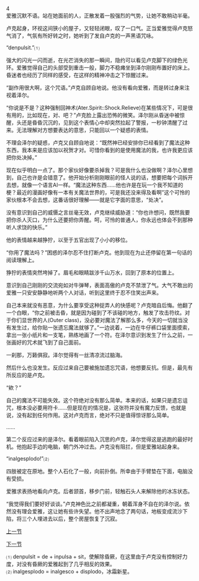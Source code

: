4  
爱雅沉默不语。站在她面前的人，正散发着一股强烈的气势，让她不敢稍动半毫。  

卢克起身，环视这间狭小的屋子，又轻轻闭眼，叹了一口气。正当爱雅觉得卢克怒气消了，气氛有所好转之时，她听到了发自卢克的一声黑语咒咏。  

“denpulsit.”⑴  

强大的闪光一闪而逝，在光芒消失的那一瞬间，隐约可以看见卢克脚下的绿色光环。爱雅觉得自己的头部受到重击一般，脚力不稳瘫坐到泽尔刚刚布置好的床上。昏迷者也经历了同样的感受，在这样的精神冲击之下惊醒过来。  

“副作用很大啊，这个咒语。”卢克自顾自地说。他没有看向爱雅，而是转过身来注视着泽尔。  

“你说是不是？这种强制回神术(Ater.Spirit::Shock.Relieve)在某些情况下，可是很有用的，比如现在，对、吧？”卢克脸上露出恐怖的微笑。泽尔刚从昏迷中被惊醒，头还是昏昏沉沉的，见到这个表情心中却突然拉起了警报，一秒钟清醒了过来。无法理解对方想要表达的意思，只能回以一个疑惑的表情。  

不理会泽尔的疑惑，卢克又自顾自地说：“既然神已经安排你已经看到了魔法这种东西，我本来是应该加以祝贺才对。可惜你看到的是使用魔法的我，也许我更应该把你处决掉。”  

现在似乎明白一点了。那个家伙好像要杀掉我？可是我什么也没做啊？泽尔心里想到，自己也许是会错意了。他开始分析刚刚眼前的怪人说的话，想要把每个词拆开去想，就像一个语言AI一样。“魔法这种东西......他也许是在玩一个我不知道的梗？最近的漫画好像有一本有关魔法世界的，可是我还没来得及看啊”这个可怜的家伙根本不会去想，这番话很好理解——就是它字面的意思，“处决”。  

没有意识到自己的威慑之言丝毫无效，卢克继续威胁道：“你也许想问，既然我要把你杀人灭口，为什么还要把你弄醒。呵，可怜的普通人，你永远也体会不到那种听人求饶的快乐。”  

他的表情越来越狰狞，以至于五官出现了小小的移位。  

“你用了魔法吗？”困惑的泽尔忍不住打断卢克。他到现在为止还停留在第一句话的阅读理解上。  

狰狞的表情突然垮掉了。眉毛和眼睛跋涉千山万水，回到了原本的位置上。  

意识到自己刚刚的交流宛如对牛弹琴，表面高傲的卢克不禁泄了气。大气不敢出的爱雅一只安安静静地听两个人对话，听到这里终于忍不住笑出声来。  

自己本来就没有恶意，为什么要享受这种捉弄人的快感呢？卢克暗自后悔。他翻了一个白眼，“你之前被击昏，就是因为碰到了不该碰的地方，触发了攻击符纹。对于你们显世界的人(Outer class)，没必要对魔法了解那么多，今天的一切就当没有发生过，给你贴一张遗忘魔法就够了。”一边说着，一边在牛仔裤口袋里面摸索，拿出一张小纸片和一支笔，熟练地画了一个符。在泽尔意识到发生了什么之前，一张画好的咒术就飞到了自己面前。  

一刹那，万籁俱寂。泽尔觉得有一丝清凉流过脑海。  

然后什么也没发生。反应过来自己要被施加遗忘咒语，他想要反抗。但是，最先有所反应的是卢克。  

“欸？”  

自己的魔法不可能失效。这个符绝对没有那么简单。本来的话，如果只是遗忘诅咒，根本没必要用符卡......但是现在的情况是，这张符并没有魔力反馈，也就是说，没有起到任何作用。这对卢克而言，绝对不只是值得惊讶那么简单。  

......  

第二个反应过来的是泽尔。看着眼前陷入沉思的卢克，泽尔觉得这是逃跑的最好时机。他抱起手边的电脑，朝门外冲过去。卢克没有阻拦，但是爱雅站起身来。  

“inalgesplodo!”⑵  

四肢被定在原地。整个人石化了一般，向前扑倒。所幸由于手臂垫在下面，电脑没有受损。  

爱雅求表扬地看向卢克。后者颔首，移步门前，轻触石头人来解除他的冰冻状态。  

“我觉得我们要好好谈谈。”卢克神色比之前都凝重，朝着浑身不自在的泽尔说。依然没有理会爱雅，这让她有些许失望。他不出声地念了两句话，地板变成流沙下陷，将三个人埋进去以后，整个房屋恢复了沉寂。  

[上一节](https://github.com/wuyuema/Zeul-has-to-continue-his-magic-lesson-today/blob/master/1-3.md)  

[下一节](https://github.com/wuyuema/Zeul-has-to-continue-his-magic-lesson-today/blob/master/1-5.md)

⑴ denpulsit = de + inpulsa + sit，使解除昏厥，在这里由于卢克没有控制好力度，对没有昏厥的爱雅起到了几乎相反的效果。  
⑵ inalgesplodo = inalgesco + displodo，冰霜新星。

